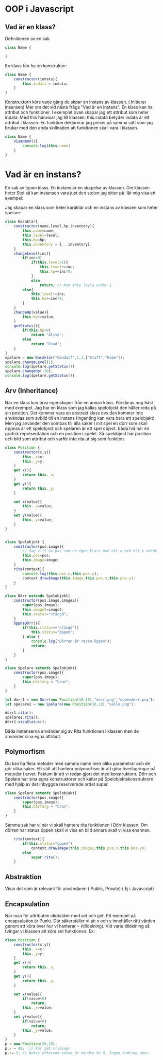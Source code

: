 # OOP i Javascript
## Vad är en klass?
Definitionen av en sak.
```javascript
class Name {

}
```
En klass bör ha en konstruktor:
```javascript
class Name {
    constructor(indata){
        this.indata = indata;
    }
}
```
Konstruktorn körs varje gång du skpar en instans av klassen. ( Initierar insansen) Mer om det vid nästa fråga "Vad är en instans". 
En klass kan ha attribut och funktioner. I exemplet ovan skapar jag ett attribut som heter indata. Med this hänvisar jag till klassen.
this.indata betyder indata är ett attribut i klassen.
En funktion deklarerar jag precis på samma sätt som jag brukar med den enda skillnaden att funktionen skall vara i klassen.
```javascript
class Name {
    visaNamn(){
        console.log(this.namn)
    }
}
```
# Vad är en instans?
En sak av typen klass.
En instans är en skapelse av klassen. Om klassen heter Stol så kan instansen vara just den stolen jag sitter på. låt mig visa ett exempel:

Jag skapar en klass som heter karaktär och en instans av klassen som heter spelare:
```javascript
class Karaktär{
    constructor(name,level,hp,inventory){
        this.name=name;
        this.level=level;
        this.hp=hp;
        this.inventory = [...inventory];
    }
    changeLevel(inc){
        if(inc<0)
            if(this.level>1){
                this.level+=inc;
                this.hp+=inc*8;
            }
            else
                return; // Kan inte levla under 1
        else{
            this.level+=inc;
            this.hp+=inc*8;
        }
    }
    changeHp(value){
        this.hp+=value;
    }
    getStatus(){
        if(this.hp>0)
            return "Alive";
        else
            return "Dead";
    }
}
spelare = new Karaktär("Gandalf",1,1,["Staff","Robe"]);
spelare.changeLevel(1);
console.log(spelare.getStatus())
spelare.changeHp(-30);
console.log(spelare.getStatus())
```

## Arv (Inheritance)
När en klass kan ärva egenskaper från en annan klass.
Förklaras nog bäst med exempel.
Jag har en klass som jag kallas spelobjekt den håller reda på sin position. Det kommer vara en abstrakt klass dvs den kommer inte användas som avbild till en instans (Ingenting kan vara bara ett spelobjekt). Men jag använder den sombas till alla saker i mit spel en dörr som skall öppnas är ett spelobject och spelaren är ett spel object. båda två har en grafisk representation och en position i spelet. Så spelobject har position och bild som attribut och varför inte rita ut sig som funktion.
```javascript
class Position {
    constructor(x,y){
        this._x=x;
        this._y=y;
    }
    get x(){
        return this._x;
    }
    get y(){
        return this._y;
    }

    set x(value){
        this._x=value;
    }
    set y(value){
        this._y=value;
    }
}


class Spelobjekt {
    constructor(pos,image){
        // Jag vill ha pos som en egen klass med ett x och ett y värde
        this.pos=pos;
        this.image=image;
    }
    rita(context){
        console.log(this.pos.x,this.pos.y);
        context.drawImage(this.image,this.pos.x,this.pos.y);
    }
}

class Dörr extends Spelobjekt{
    constructor(pos,image,image2){
        super(pos,image);
        this.image2=image2;
        this.status="stängd";
    }
    öppnaDörr(){
        if(this.status=="stängd"){
            this.status="öppen";
        } else {
            console.log("Dörren är redan öppen");
            return;
        }
    }
}

class Spelare extends Spelobjekt{
    constructor(pos,image){
        super(pos,image);
        this.hårfärg = "brun";
    }
}

let dörr1 = new Dörr(new Position(10,10),"dörr.png","öppendörr.png");
let spelare1 = new Spelare(new Position(10,10),"kalle.png");

dörr1.rita();
spelare1.rita();
dörr1.visaStatus();
```
Båda instanserna använder sig av Rita funktionen i klassen men de använder sina egna attribut.



## Polymorfism
Du kan ha flera metoder med samma namn men olika parametrar och de gör olika saker. 
Ett sätt att hantera polymorfism är att göra överlagringar på metoder i arvet.
Faktum är att vi redan gjort det med konstruktorn. Dörr och Spelare har sina egna konstruktorer och kallar på Spelobjektskonstruktorn med hjälp av det inbyggda reserverade ordet super.
```javascript
class Spelare extends Spelobjekt{
    constructor(pos,image){
        super(pos,image);
        this.hårfärg = "brun";
    }
}
```
Samma sak har vi när vi skall hantera rita funktionen i Dörr klassen. Om dörren har status öppen skall vi visa en bild annars skall vi visa enannan. 
```javascript
    rita(context){
        if(this.status="öppen")
            context.drawImage(this.image2,this.pos.x,this.pos.y);
        else
            super.rita();
    }
```
## Abstraktion
Visar det som är relevant för användaren ( Public, Private) ( Ej i Javascript)
## Encapsulation
När man för attributen idiotsäker med set och get.
Ett exempel på encapsulation är Punkt. Där säkerställer vi att x och y innehåller rätt värden genom att köra över hur vi hanterar = (tilldelning). Vid varje tilldelning så tvingar vi klassen att köra set funktionen. 
Ex:
```javascript
class Position {
    constructor(x,y){
        this._x=x;
        this._y=y;
    }
    get x(){
        return this._x;
    }
    get y(){
        return this._y;
    }

    set x(value){
        if(value<0)
            return;
        this._x=value;
    }
    set y(value){
        if(value<0)
            return;
        this._y=value;
    }
}
p = new Position(20,20);
p.x = 40;  // Kör set x(value)
p.x=-2; // Nekas eftersom value är mindre än 0, Ingen ändring sker.
```

